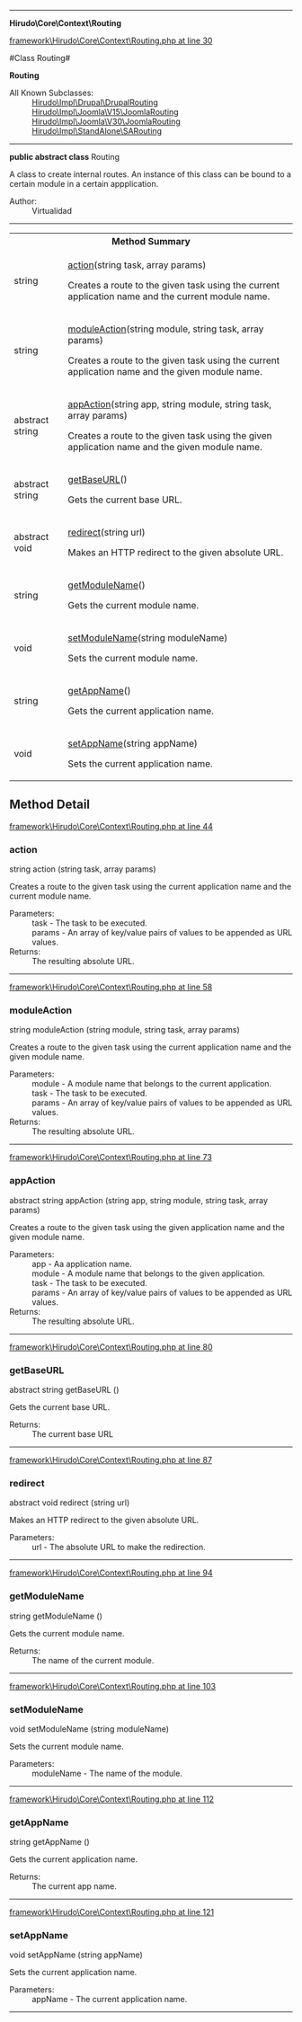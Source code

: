 

- - -

**Hirudo\Core\Context\Routing**


<a href="https://github.com/JeyDotC/Hirudo/blob/make-composer-compatible/framework/Hirudo/Core/Context/Routing.php#L30" target='_blank'>framework\Hirudo\Core\Context\Routing.php at line 30</a>

#Class Routing#

**Routing**


<dl>
<dt>All Known Subclasses:</dt>
<dd><a href="https://github.com/JeyDotC/Hirudo-docs/blob/master/Hirudo/Impl/Drupal/DrupalRouting.md">Hirudo\Impl\Drupal\DrupalRouting</a> <a href="https://github.com/JeyDotC/Hirudo-docs/blob/master/Hirudo/Impl/Joomla/V15/JoomlaRouting.md">Hirudo\Impl\Joomla\V15\JoomlaRouting</a> <a href="https://github.com/JeyDotC/Hirudo-docs/blob/master/Hirudo/Impl/Joomla/V30/JoomlaRouting.md">Hirudo\Impl\Joomla\V30\JoomlaRouting</a> <a href="https://github.com/JeyDotC/Hirudo-docs/blob/master/Hirudo/Impl/StandAlone/SARouting.md">Hirudo\Impl\StandAlone\SARouting</a> </dd>
</dl>



- - -

<p><strong>public abstract  class</strong> <span>Routing</span></p>

<div class="comment" id="overview_description"><p>A class to create internal routes. An instance of this class can be bound
to a certain module in a certain appplication.</p></div>

<dl>
<dt>Author:</dt>
<dd>Virtualidad</dd>
</dl>


<hr />

<table id="summary_method">
<tr><th colspan="2">Method Summary</th></tr>
<tr>
<td><span class='k'></span> <span class='nx'>string</span></td>
<td class="description"><p class="name"><a href="#action">action</a>(string task, array params)</p><p class="description">Creates a route to the given task using the current application name
and the current module name.</p></td>
</tr>
<tr>
<td><span class='k'></span> <span class='nx'>string</span></td>
<td class="description"><p class="name"><a href="#moduleaction">moduleAction</a>(string module, string task, array params)</p><p class="description">Creates a route to the given task using the current application name
and the given module name.</p></td>
</tr>
<tr>
<td><span class='k'>abstract </span> <span class='nx'>string</span></td>
<td class="description"><p class="name"><a href="#appaction">appAction</a>(string app, string module, string task, array params)</p><p class="description">Creates a route to the given task using the given application name
and the given module name.</p></td>
</tr>
<tr>
<td><span class='k'>abstract </span> <span class='nx'>string</span></td>
<td class="description"><p class="name"><a href="#getbaseurl">getBaseURL</a>()</p><p class="description">Gets the current base URL.</p></td>
</tr>
<tr>
<td><span class='k'>abstract </span> <span class='nx'>void</span></td>
<td class="description"><p class="name"><a href="#redirect">redirect</a>(string url)</p><p class="description">Makes an HTTP redirect to the given absolute URL.</p></td>
</tr>
<tr>
<td><span class='k'></span> <span class='nx'>string</span></td>
<td class="description"><p class="name"><a href="#getmodulename">getModuleName</a>()</p><p class="description">Gets the current module name.</p></td>
</tr>
<tr>
<td><span class='k'></span> <span class='nx'>void</span></td>
<td class="description"><p class="name"><a href="#setmodulename">setModuleName</a>(string moduleName)</p><p class="description">Sets the current module name.</p></td>
</tr>
<tr>
<td><span class='k'></span> <span class='nx'>string</span></td>
<td class="description"><p class="name"><a href="#getappname">getAppName</a>()</p><p class="description">Gets the current application name.</p></td>
</tr>
<tr>
<td><span class='k'></span> <span class='nx'>void</span></td>
<td class="description"><p class="name"><a href="#setappname">setAppName</a>(string appName)</p><p class="description">Sets the current application name.</p></td>
</tr>
</table>

<h2 id="detail_method">Method Detail</h2>

<a href="https://github.com/JeyDotC/Hirudo/blob/make-composer-compatible/framework/Hirudo/Core/Context/Routing.php#L44" target='_blank'>framework\Hirudo\Core\Context\Routing.php at line 44</a>

<h3 id="action()">action</h3>
<span class='k'></span> <span class='nx'>string</span> <span class='nf'>action</span> (string task, array params)

<div class="details">
<p>Creates a route to the given task using the current application name
and the current module name.</p><dl>
<dt>Parameters:</dt>
<dd>task - The task to be executed.</dd>
<dd>params - An array of key/value pairs of values to be appended as URL values.</dd>
<dt>Returns:</dt>
<dd>The resulting absolute URL.</dd>
</dl>

</div>

- - -


<a href="https://github.com/JeyDotC/Hirudo/blob/make-composer-compatible/framework/Hirudo/Core/Context/Routing.php#L58" target='_blank'>framework\Hirudo\Core\Context\Routing.php at line 58</a>

<h3 id="moduleAction()">moduleAction</h3>
<span class='k'></span> <span class='nx'>string</span> <span class='nf'>moduleAction</span> (string module, string task, array params)

<div class="details">
<p>Creates a route to the given task using the current application name
and the given module name.</p><dl>
<dt>Parameters:</dt>
<dd>module - A module name that belongs to the current application.</dd>
<dd>task - The task to be executed.</dd>
<dd>params - An array of key/value pairs of values to be appended as URL values.</dd>
<dt>Returns:</dt>
<dd>The resulting absolute URL.</dd>
</dl>

</div>

- - -


<a href="https://github.com/JeyDotC/Hirudo/blob/make-composer-compatible/framework/Hirudo/Core/Context/Routing.php#L73" target='_blank'>framework\Hirudo\Core\Context\Routing.php at line 73</a>

<h3 id="appAction()">appAction</h3>
<span class='k'>abstract </span> <span class='nx'>string</span> <span class='nf'>appAction</span> (string app, string module, string task, array params)

<div class="details">
<p>Creates a route to the given task using the given application name
and the given module name.</p><dl>
<dt>Parameters:</dt>
<dd>app - Aa application name.</dd>
<dd>module - A module name that belongs to the given application.</dd>
<dd>task - The task to be executed.</dd>
<dd>params - An array of key/value pairs of values to be appended as URL values.</dd>
<dt>Returns:</dt>
<dd>The resulting absolute URL.</dd>
</dl>

</div>

- - -


<a href="https://github.com/JeyDotC/Hirudo/blob/make-composer-compatible/framework/Hirudo/Core/Context/Routing.php#L80" target='_blank'>framework\Hirudo\Core\Context\Routing.php at line 80</a>

<h3 id="getBaseURL()">getBaseURL</h3>
<span class='k'>abstract </span> <span class='nx'>string</span> <span class='nf'>getBaseURL</span> ()

<div class="details">
<p>Gets the current base URL.</p><dl>
<dt>Returns:</dt>
<dd>The current base URL</dd>
</dl>

</div>

- - -


<a href="https://github.com/JeyDotC/Hirudo/blob/make-composer-compatible/framework/Hirudo/Core/Context/Routing.php#L87" target='_blank'>framework\Hirudo\Core\Context\Routing.php at line 87</a>

<h3 id="redirect()">redirect</h3>
<span class='k'>abstract </span> <span class='nx'>void</span> <span class='nf'>redirect</span> (string url)

<div class="details">
<p>Makes an HTTP redirect to the given absolute URL.</p><dl>
<dt>Parameters:</dt>
<dd>url - The absolute URL to make the redirection.</dd>
</dl>

</div>

- - -


<a href="https://github.com/JeyDotC/Hirudo/blob/make-composer-compatible/framework/Hirudo/Core/Context/Routing.php#L94" target='_blank'>framework\Hirudo\Core\Context\Routing.php at line 94</a>

<h3 id="getModuleName()">getModuleName</h3>
<span class='k'></span> <span class='nx'>string</span> <span class='nf'>getModuleName</span> ()

<div class="details">
<p>Gets the current module name.</p><dl>
<dt>Returns:</dt>
<dd>The name of the current module.</dd>
</dl>

</div>

- - -


<a href="https://github.com/JeyDotC/Hirudo/blob/make-composer-compatible/framework/Hirudo/Core/Context/Routing.php#L103" target='_blank'>framework\Hirudo\Core\Context\Routing.php at line 103</a>

<h3 id="setModuleName()">setModuleName</h3>
<span class='k'></span> <span class='nx'>void</span> <span class='nf'>setModuleName</span> (string moduleName)

<div class="details">
<p>Sets the current module name.</p><dl>
<dt>Parameters:</dt>
<dd>moduleName - The name of the module.</dd>
</dl>

</div>

- - -


<a href="https://github.com/JeyDotC/Hirudo/blob/make-composer-compatible/framework/Hirudo/Core/Context/Routing.php#L112" target='_blank'>framework\Hirudo\Core\Context\Routing.php at line 112</a>

<h3 id="getAppName()">getAppName</h3>
<span class='k'></span> <span class='nx'>string</span> <span class='nf'>getAppName</span> ()

<div class="details">
<p>Gets the current application name.</p><dl>
<dt>Returns:</dt>
<dd>The current app name.</dd>
</dl>

</div>

- - -


<a href="https://github.com/JeyDotC/Hirudo/blob/make-composer-compatible/framework/Hirudo/Core/Context/Routing.php#L121" target='_blank'>framework\Hirudo\Core\Context\Routing.php at line 121</a>

<h3 id="setAppName()">setAppName</h3>
<span class='k'></span> <span class='nx'>void</span> <span class='nf'>setAppName</span> (string appName)

<div class="details">
<p>Sets the current application name.</p><dl>
<dt>Parameters:</dt>
<dd>appName - The current application name.</dd>
</dl>

</div>

- - -

